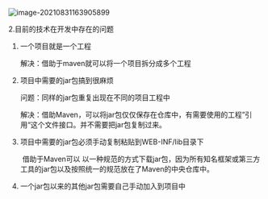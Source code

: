 ![image-20210831163905899](C:\Users\26442\AppData\Roaming\Typora\typora-user-images\image-20210831163905899.png)

2.目前的技术在开发中存在的问题

1. 一个项目就是一个工程

   

   解决：借助于maven就可以将一个项目拆分成多个工程

2. 项目中需要的jar包搞到很麻烦

   

   问题：同样的jar包重复出现在不同的项目工程中

   解决：借助Maven，可以将jar包仅仅保存在仓库中，有需要使用的工程”引用“这个文件接口。并不需要把jar包复制过来。

3. 项目中需要的jar包必须手动复制粘贴到WEB-INF/lib目录下

   

   ​	借助于Maven可以 以一种规范的方式下载jar包，因为所有知名框架或第三方工具的jar包以及按照统一的规范放在了Maven的中央仓库中。

4. 一个jar包以来的其他jar包需要自己手动加入到项目中

